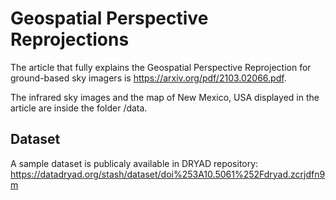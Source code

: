 # Geospatial Perspective Reprojections

The article that fully explains the Geospatial Perspective Reprojection for ground-based sky imagers is https://arxiv.org/pdf/2103.02066.pdf.

The infrared sky images and the map of New Mexico, USA displayed in the article are inside the folder /data.

## Dataset

A sample dataset is publicaly available in DRYAD repository: https://datadryad.org/stash/dataset/doi%253A10.5061%252Fdryad.zcrjdfn9m
